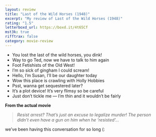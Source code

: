```yaml
---
layout: review
title: "Last of the Wild Horses (1948)"
excerpt: "My review of Last of the Wild Horses (1948)"
rating: "1.5"
letterboxd_url: https://boxd.it/4t65Cf
mst3k: true
rifftrax: false
category: movie-review
---
```


- You lost the last of the wild horses, you dink!
- Way to go Ted, now we have to talk to him again
- Foot Fetishists of the Old West!
- I’m so sick of gingham I could scream!
- Hello, I’m Susan, I’ll be our daughter today
- Wow this place is crawling with Holly Hobbies
- Psst, wanna get sequestered later?
- It’s a plot device! It’s very flimsy so be careful
- Just don’t tickle me — I’m thin and it wouldn’t be fairly

<b>From the actual movie</b>

<blockquote><i>Resist arrest? That’s just an excuse to legalize murder! The person didn’t even have a gun on him when he ‘resisted’…</i></blockquote>we’ve been having this conversation for so long (:
